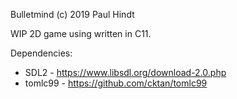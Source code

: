 Bulletmind
(c) 2019 Paul Hindt

WIP 2D game using written in C11.

Dependencies:
- SDL2 - https://www.libsdl.org/download-2.0.php
- tomlc99 - https://github.com/cktan/tomlc99
